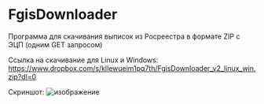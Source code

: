 # FgisDownloader
Программа для скачивания выписок из Росреестра в формате ZIP с ЭЦП (одним GET запросом)

Ссылка на скачивание для Linux и Windows: https://www.dropbox.com/s/kllewueim1pq7th/FgisDownloader_v2_linux_win.zip?dl=0

Скриншот:
![изображение](https://user-images.githubusercontent.com/85164889/120310167-c1824380-c2de-11eb-90b4-4bedfb285a74.png)
